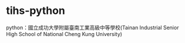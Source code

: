 # tihs-python
python：國立成功大學附屬臺南工業高級中等學校(Tainan Industrial Senior High School of National Cheng Kung University)
